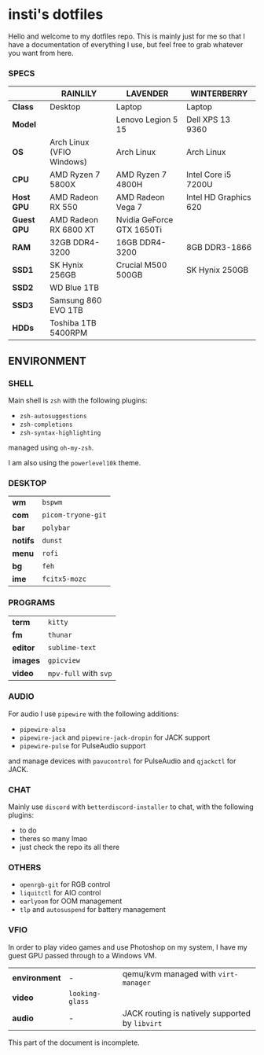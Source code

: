 # insti's dotfiles

Hello and welcome to my dotfiles repo.
This is mainly just for me so that I have a documentation of everything I use, but feel free to grab whatever you want from here.

### SPECS
|  | RAINLILY | LAVENDER | WINTERBERRY
|--|--|--|--|
| **Class** | Desktop | Laptop | Laptop
| **Model** | | Lenovo Legion 5 15 | Dell XPS 13 9360
| **OS** | Arch Linux (VFIO Windows) | Arch Linux | Arch Linux
| **CPU** | AMD Ryzen 7 5800X | AMD Ryzen 7 4800H | Intel Core i5 7200U
| **Host GPU** | AMD Radeon RX 550 | AMD Radeon Vega 7 | Intel HD Graphics 620
| **Guest GPU** | AMD Radeon RX 6800 XT | Nvidia GeForce GTX 1650Ti
| **RAM** | 32GB DDR4-3200 | 16GB DDR4-3200 | 8GB DDR3-1866
| **SSD1** | SK Hynix 256GB | Crucial M500 500GB | SK Hynix 250GB
| **SSD2** | WD Blue 1TB | 
| **SSD3** | Samsung 860 EVO 1TB | 
| **HDDs** | Toshiba 1TB 5400RPM |

## ENVIRONMENT

### SHELL
Main shell is `zsh` with the following plugins:

- `zsh-autosuggestions`
- `zsh-completions`
- `zsh-syntax-highlighting`

managed using `oh-my-zsh`.

I am also using the `powerlevel10k` theme.

### DESKTOP
|||
|--|--|
| **wm** | `bspwm` |
| **com** | `picom-tryone-git` |
| **bar** | `polybar` |
| **notifs** | `dunst` |
| **menu** | `rofi` |
| **bg** | `feh` |
| **ime** | `fcitx5-mozc` |

### PROGRAMS
|||
|--|--|
| **term** | `kitty` |
| **fm** | `thunar` |
| **editor** | `sublime-text` |
| **images** | `gpicview` |
| **video** | `mpv-full` with `svp` |

### AUDIO

For audio I use `pipewire` with the following additions:
- `pipewire-alsa`
- `pipewire-jack` and `pipewire-jack-dropin` for JACK support
- `pipewire-pulse` for PulseAudio support

and manage devices with `pavucontrol` for PulseAudio and `qjackctl` for JACK.

### CHAT

Mainly use `discord` with `betterdiscord-installer` to chat, with the following plugins:

- to do
- theres so many lmao
- just check the repo its all there

### OTHERS
- `openrgb-git` for RGB control
- `liquitctl` for AIO control
- `earlyoom` for OOM management
- `tlp` and `autosuspend` for battery management

### VFIO

In order to play video games and use Photoshop on my system, I have my guest GPU passed through to a Windows VM.

||||
|--|--|--|
| **environment** | - | qemu/kvm managed with `virt-manager` |
| **video** | `looking-glass` ||
| **audio**| - | JACK routing is natively supported by `libvirt` |

This part of the document is incomplete.
